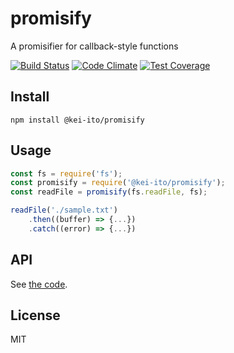 # promisify

A promisifier for callback-style functions

[![Build Status](https://travis-ci.org/kei-ito/j1.svg?branch=master)](https://travis-ci.org/kei-ito/j1)
[![Code Climate](https://lima.codeclimate.com/github/kei-ito/j1/badges/gpa.svg)](https://lima.codeclimate.com/github/kei-ito/j1)
[![Test Coverage](https://lima.codeclimate.com/github/kei-ito/j1/badges/coverage.svg)](https://lima.codeclimate.com/github/kei-ito/j1/coverage)

## Install

```
npm install @kei-ito/promisify
```

## Usage

```javascript
const fs = require('fs');
const promisify = require('@kei-ito/promisify');
const readFile = promisify(fs.readFile, fs);

readFile('./sample.txt')
	.then((buffer) => {...})
	.catch((error) => {...})
```

## API

See [the code](https://github.com/kei-ito/j1/blob/master/promisify/index.js).

## License

MIT
